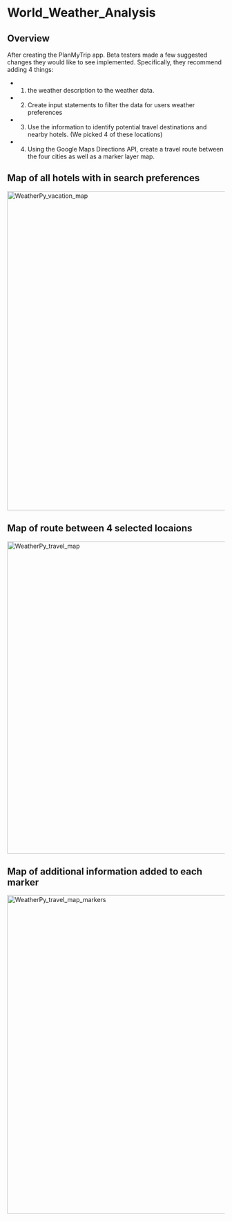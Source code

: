# World_Weather_Analysis
## Overview
After creating the PlanMyTrip app. Beta testers made a few suggested changes they would like to see implemented. Specifically, they recommend adding 4 things:

- 1) the weather description to the weather data. 
- 2) Create input statements to filter the data for users weather preferences
- 3) Use the information to identify potential travel destinations and nearby hotels. (We picked 4 of these locations)
- 4) Using the Google Maps Directions API, create a travel route between the four cities as well as a marker layer map.

## Map of all hotels with in search preferences
<img width="738" alt="WeatherPy_vacation_map" src="https://user-images.githubusercontent.com/82718969/127076095-ef71c909-9aec-40ab-b9bd-8fb3a572fd65.png">

## Map of route between 4 selected locaions
<img width="722" alt="WeatherPy_travel_map" src="https://user-images.githubusercontent.com/82718969/127076018-ce6b325a-5700-461d-8aaf-1d5c4c6bf87d.png">

## Map of additional information added to each marker
<img width="737" alt="WeatherPy_travel_map_markers" src="https://user-images.githubusercontent.com/82718969/127076057-598c73e8-a3da-4730-ad14-15501b94e8b1.png">
